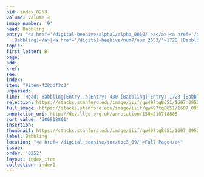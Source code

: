 ```yaml
---
pid: index_0253
volume: Volume 3
image_number: '9'
head: Babbling
entry: "<a href='/digital-beehive/alpha1/alpha_0050/'>a</a>|<a href='/digital-beehive/num2/num_0533/'>430
  [Babbling]</a>|<a href='/digital-beehive/num7/num_2653/'>1728 [Babbling]</a>"
topic:
first_letter: B
page:
add:
xref:
see:
index:
item: "#item-428ddf3c3"
unparsed:
line: 'Head: Babbling|Entry: a|Entry: 430 [Babbling]|Entry: 1728 [Babbling]|#item-428ddf3c3'
selection: https://stacks.stanford.edu/image/iiif/gw497tq8651/1607_0952/171,2801,686,148/full/0/default.jpg
full_image: https://stacks.stanford.edu/image/iiif/gw497tq8651/1607_0952/full/full/0/default.jpg
annotation_uri: http://dev.llgc.org.uk/annotation/1504210718805
sort_value: '300912801'
insertion:
thumbnail: https://stacks.stanford.edu/image/iiif/gw497tq8651/1607_0952/171,2801,686,148/150,/0/default.jpg
label: Babbling
location: "<a href='/digital-beehive/toc/toc3_09/'>Full Page</a>"
issue:
order: '0252'
layout: index_item
collection: index1
---
```

